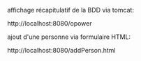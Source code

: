 affichage récapitulatif de la BDD via tomcat:

http://localhost:8080/opower

ajout d'une personne via formulaire HTML:

http://localhost:8080/addPerson.html